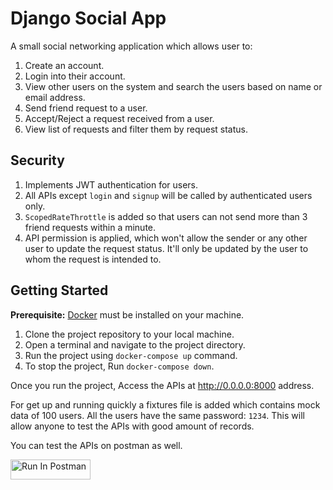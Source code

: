 # Django Social App

A small social networking application which allows user to:

1. Create an account.
2. Login into their account.
3. View other users on the system and search the users based on name or email address.
4. Send friend request to a user.
5. Accept/Reject a request received from a user.
6. View list of requests and filter them by request status.

## Security

1. Implements JWT authentication for users.
2. All APIs except `login` and `signup` will be called by authenticated users only.
3. `ScopedRateThrottle` is added so that users can not send more than 3 friend requests within a minute.
4. API permission is applied, which won't allow the sender or any other user to update the request status. It'll only be updated by the user to whom the request is intended to.

## Getting Started

**Prerequisite:** [Docker](https://www.docker.com/products/docker-desktop/) must be installed on your machine.

1. Clone the project repository to your local machine.
2. Open a terminal and navigate to the project directory.
3. Run the project using `docker-compose up` command.
4. To stop the project, Run `docker-compose down`.

Once you run the project, Access the APIs at http://0.0.0.0:8000 address.

For get up and running quickly a fixtures file is added which contains mock data of 100 users. All the users have the same password: `1234`. This will allow anyone to test the APIs with good amount of records.

You can test the APIs on postman as well.

[<img src="https://run.pstmn.io/button.svg" alt="Run In Postman" style="width: 128px; height: 32px;">](https://app.getpostman.com/run-collection/17396704-a24032fe-e59c-40a2-8019-b1df3d90e576?action=collection%2Ffork&source=rip_markdown&collection-url=entityId%3D17396704-a24032fe-e59c-40a2-8019-b1df3d90e576%26entityType%3Dcollection%26workspaceId%3D392b781a-05ab-415b-9eb8-456aca6f3129)
